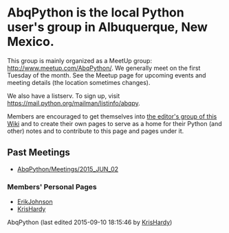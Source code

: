 AbqPython is the local Python user's group in Albuquerque, New Mexico.
======================================================================

This group is mainly organized as a MeetUp group: <http://www.meetup.com/AbqPython/>. We generally meet on the first Tuesday of the month. See the Meetup page for upcoming events and meeting details (the location sometimes changes). 

We also have a listserv. To sign up, visit <https://mail.python.org/mailman/listinfo/abqpy>. 

Members are encouraged to get themselves into [the editor's group of this Wiki](/moin/FrontPage#use) and to create their own pages to serve as a home for their Python (and other) notes and to contribute to this page and pages under it. 

Past Meetings
-------------

* [AbqPython/Meetings/2015\_JUN\_02](https://github.com/elena/python-wiki-replica/blob/main/events-local-groups/AbqPython/Meetings/2015_JUN_02)

### Members' Personal Pages

* [ErikJohnson](https://github.com/elena/python-wiki-replica/blob/main/users/ErikJohnson)
* [KrisHardy](https://github.com/elena/python-wiki-replica/blob/main/users/KrisHardy)

AbqPython (last edited 2015-09-10 18:15:46 by [KrisHardy](https://github.com/elena/python-wiki-replica/blob/main/users/KrisHardy "KrisHardy @ 50.59.173.22[50.59.173.22]"))
